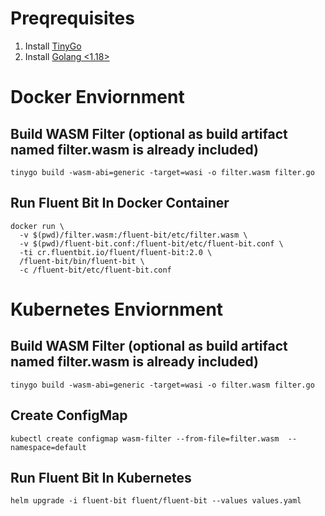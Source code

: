 # Preqrequisites
1. Install [TinyGo](https://tinygo.org/getting-started/)
2. Install [Golang <1.18>](https://golang.org/doc/install)

# Docker Enviornment

## Build WASM Filter (optional as build artifact named filter.wasm is already included)

```
tinygo build -wasm-abi=generic -target=wasi -o filter.wasm filter.go
```

## Run Fluent Bit In Docker Container

```
docker run \
  -v $(pwd)/filter.wasm:/fluent-bit/etc/filter.wasm \
  -v $(pwd)/fluent-bit.conf:/fluent-bit/etc/fluent-bit.conf \
  -ti cr.fluentbit.io/fluent/fluent-bit:2.0 \
  /fluent-bit/bin/fluent-bit \
  -c /fluent-bit/etc/fluent-bit.conf
```

# Kubernetes Enviornment

## Build WASM Filter (optional as build artifact named filter.wasm is already included)

```
tinygo build -wasm-abi=generic -target=wasi -o filter.wasm filter.go
```

## Create ConfigMap

```
kubectl create configmap wasm-filter --from-file=filter.wasm  --namespace=default
```

## Run Fluent Bit In Kubernetes

```
helm upgrade -i fluent-bit fluent/fluent-bit --values values.yaml
```
